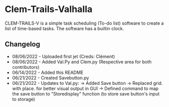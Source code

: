 # Clem-Trails-Valhalla
CLEM-TRAILS-V is a simple task scheduling (To-do list) software to create a list of time-based tasks. The software has a builtin clock.

## Changelog
- 08/06/2022 - Uploaded first jet (Creds: Clément)
- 08/06/2022 - Added Val.Py and Clem.py (Respective area for both contributors)
- 06/14/2022 - Added this README
- 06/21/2022 - Created Savebutton.py 
- 06/21/2022 - Updates to Val.py: 
 → Added Save button
 → Replaced grid. with place. for better visual output in GUI 
 → Defined command to map the save button to "Storedisplay" function (to store save button's input to storage)
 
